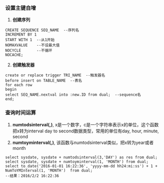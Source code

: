 ### 设置主键自增
1. **创建序列**
```
CREATE SEQUENCE SEQ_NAME  --序列名
INCREMENT BY 1    
START WITH 1  --从1开始  
NOMAXVALUE    --不设最大值  
NOCYCLE       --不循环  
NOCACHE;  
```
2. **创建触发器**
```
create or replace trigger TRI_NAME  --触发器名
before insert on TABLE_NAME  --表名
for each row
begin
select SEQ_NAME.nextval into :new.ID from dual;  --sequence名
end;
```

### 查询时间运算
1. **numtodsinterval(<x>,<c>)**, x是一个数字，c是一个字符串表示x的单位，这个函数把x转为interval day to second数据类型，常用的单位有day, hour, minute, second
2. **numtoyminterval(<x>,<c>)**, 该函数与numtodsinterval类似，把x转为year或者month
```
select sysdate, sysdate + numtodsinterval(3,'DAY') as res from dual; 
select sysdate, sysdate + numtoyminterval(1, 'MONTH') from dual;
select to_date('2016-01-01 16:22:36', 'yyyy-mm-dd hh24:mi:ss') + 1 + NumToYMInterval(1, 'MONTH')  from dual;
--结果：2016/2/2 16:22:36
```

